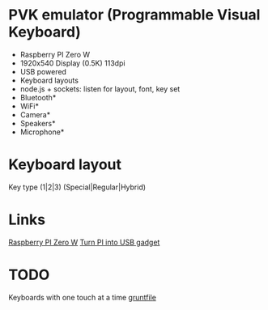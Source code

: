 PVK emulator (Programmable Visual Keyboard)
===

   - Raspberry PI Zero W
   - 1920x540 Display (0.5K) 113dpi
   - USB powered
   - Keyboard layouts
   - node.js + sockets: listen for layout, font, key set
   - Bluetooth*
   - WiFi*
   - Camera*
   - Speakers*
   - Microphone*

Keyboard layout
===

Key type (1|2|3) (Special|Regular|Hybrid)

Links
===
[Raspberry PI Zero W](https://www.melopero.com/shop/kits-progetti/raspberry-pi-zero-w/)
[Turn PI into USB gadget](https://cdn-learn.adafruit.com/downloads/pdf/turning-your-raspberry-pi-zero-into-a-usb-gadget.pdf)

TODO
===
Keyboards with one touch at a time
[gruntfile](https://gruntjs.com/sample-gruntfile)
